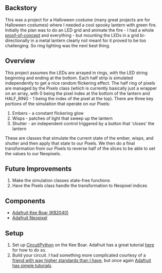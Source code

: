 
## Backstory
This was a project for a Halloween costume (many great projects are for Halloween costumes) where I needed a cool spooky lantern with green fire. Initially the plan was to do an LED grid and animate the fire - I had a whole [proof-of-concept](https://github.com/Morgan10E/flicker_sim) and everything - but mounting the LEDs in a grid bi-directionally in a metal lantern clearly not meant for it proved to be too challenging. So ring lighting was the next best thing.

## Overview
This project assumes the LEDs are arrayed in rings, with the LED string beginning and ending at the bottom. Each half strip is simulated independently to get a nice random flickering effect. The half ring of pixels are managed by the Pixels class (which is currently basically just a wrapper on an array, with 0 being the pixel index at the bottom of the lantern and HALF_RING - 1 being the index of the pixel at the top). There are three key portions of the simulation that operate on our Pixels:
1. Embers - a constant flickering glow
2. Wisps - patches of light that sweep up the lantern
3. Shutter - an independent control triggered by a button that 'closes' the lantern

These are classes that simulate the current state of the ember, wisps, and shutter and then apply that state to our Pixels. We then do a final transformation from our Pixels to reverse half of the slices to be able to set the values to our Neopixels.

## Future Improvements
1. Make the simulation classes state-free functions
2. Have the Pixels class handle the transformation to Neopixel indices

## Components
- [Adafruit Kee Boar (KB2040)](https://www.adafruit.com/product/5302)
- [Adafruit Neopixel](https://www.adafruit.com/product/1138?length=2)

## Setup
1. Set up [CircuitPython](https://docs.circuitpython.org/en/latest/docs/index.html) on the Kee Boar. Adafruit has a great tutorial [here](https://learn.adafruit.com/adafruit-kb2040/circuitpython) for how to do so.
2. Build your circuit. I had something more complicated courtesy of a [friend with way higher standards than I have](https://github.com/CoolNamesAllTaken/), but once again [Adafruit has simple tutorials](https://learn.adafruit.com/adafruit-neopixel-uberguide?view=all#basic-connections).
